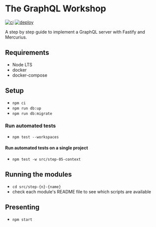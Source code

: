 # The GraphQL Workshop

[![ci](https://github.com/nearform/the-graphql-workshop/actions/workflows/ci.yml/badge.svg)](https://github.com/nearform/the-graphql-workshop/actions/workflows/ci.yml)
[![deploy](https://github.com/nearform/the-graphql-workshop/actions/workflows/deploy.yml/badge.svg)](https://github.com/nearform/the-graphql-workshop/actions/workflows/deploy.yml)

A step by step guide to implement a GraphQL server with Fastify and Mercurius.

## Requirements

- Node LTS
- docker
- docker-compose

## Setup

- `npm ci`
- `npm run db:up`
- `npm run db:migrate`

### Run automated tests

- `npm test --workspaces`

#### Run automated tests on a single project

- `npm test -w src/step-05-context`

## Running the modules

- `cd src/step-{n}-{name}`
- check each module's README file to see which scripts are available

## Presenting

- `npm start`

